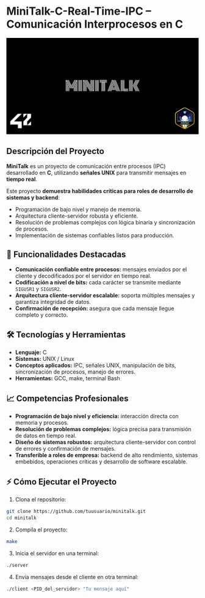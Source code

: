 # MiniTalk-C-Real-Time-IPC – Comunicación Interprocesos en C

![MiniTalk Banner](./assets/minitalk-banner.webp)

## Descripción del Proyecto

**MiniTalk** es un proyecto de comunicación entre procesos (IPC) desarrollado en **C**, utilizando **señales UNIX** para transmitir mensajes en **tiempo real**.

Este proyecto **demuestra habilidades críticas para roles de desarrollo de sistemas y backend**:

* Programación de bajo nivel y manejo de memoria.
* Arquitectura cliente-servidor robusta y eficiente.
* Resolución de problemas complejos con lógica binaria y sincronización de procesos.
* Implementación de sistemas confiables listos para producción.

## 🚀 Funcionalidades Destacadas

* **Comunicación confiable entre procesos:** mensajes enviados por el cliente y decodificados por el servidor en tiempo real.
* **Codificación a nivel de bits:** cada carácter se transmite mediante `SIGUSR1` y `SIGUSR2`.
* **Arquitectura cliente-servidor escalable:** soporta múltiples mensajes y garantiza integridad de datos.
* **Confirmación de recepción:** asegura que cada mensaje llegue completo y correcto.

## 🛠️ Tecnologías y Herramientas

* **Lenguaje:** C
* **Sistemas:** UNIX / Linux
* **Conceptos aplicados:** IPC, señales UNIX, manipulación de bits, sincronización de procesos, manejo de errores.
* **Herramientas:** GCC, make, terminal Bash

## 📈 Competencias Profesionales

* **Programación de bajo nivel y eficiencia:** interacción directa con memoria y procesos.
* **Resolución de problemas complejos:** lógica precisa para transmisión de datos en tiempo real.
* **Diseño de sistemas robustos:** arquitectura cliente-servidor con control de errores y confirmación de mensajes.
* **Transferible a roles de empresa:** backend de alto rendimiento, sistemas embebidos, operaciones críticas y desarrollo de software escalable.

## ⚡ Cómo Ejecutar el Proyecto

1. Clona el repositorio:

```bash
git clone https://github.com/tuusuario/minitalk.git
cd minitalk
```

2. Compila el proyecto:

```bash
make
```

3. Inicia el servidor en una terminal:

```bash
./server
```

4. Envía mensajes desde el cliente en otra terminal:

```bash
./client <PID_del_servidor> "Tu mensaje aquí"
```
